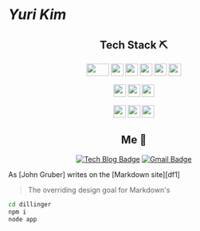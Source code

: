 # **_Yuri Kim_**




<div align="center">
<h2>Tech Stack ⛏</h2>
</div>

<div align="center">
<p>
<img src="https://img.shields.io/badge/Java-3766AB?style=flat-square&logo=java&logoColor=white" style="width: 45px; height: 25px"/>
<img src="https://img.shields.io/badge/Spring Boot-6DB33F?style=flat-square&logo=SpringBoot&logoColor=white" style="height: 25px"/>
<img src="https://img.shields.io/badge/Java Script-F7DF1E?style=flat-square&logo=javaScript&logoColor=white" style="height: 25px"/>
<img src="https://img.shields.io/badge/jQuery-0769AD?style=flat-square&logo=JQuery&logoColor=white" style="height: 25px"/>
<img src="https://img.shields.io/badge/HTML5-E34F26?style=flat-square&logo=HTML5&logoColor=white" style="height: 25px"/>
<img src="https://img.shields.io/badge/CSS-1572B6?style=flat-square&logo=CSS3&logoColor=white" style="height: 25px"/>

</p>
<p>
<img src="https://img.shields.io/badge/Oracle-F80000?style=flat-square&logo=Oracle&logoColor=white" style="height: 25px"/>
<img src="https://img.shields.io/badge/MariaDB-003545?style=flat-square&logo=MariaDB&logoColor=white" style="height: 25px"/>
<img src="https://img.shields.io/badge/MySQL-4479A1?style=flat-square&logo=MySQL&logoColor=white" style="height: 25px"/>
</p>
<p>
<img src="https://img.shields.io/badge/Visual Studio Code-007ACC?style=flat-square&logo=VisualStudioCode&logoColor=white" style="height: 25px"/>
<img src="https://img.shields.io/badge/Docker-2496ED?style=flat-square&logo=Docker&logoColor=white" style="height: 25px"/>
<img src="https://img.shields.io/badge/GitHub-181717?style=flat-square&logo=GitHub&logoColor=white" style="height: 25px"/>
</p>
</div>

<div align="center">
<h2> Me 🎀</h2>
</div>
<div align="center" dir="auto">
<p dir="auto"><a href="https://github.io/" rel="nofollow"><img src="https://camo.githubusercontent.com/1dfd498a979c2d50880d6ed92c8c31413575063ea3a38df54bba28620e84ba5f/687474703a2f2f696d672e736869656c64732e696f2f62616467652f2d54656368253230626c6f672d626c61636b3f7374796c653d666c61742d737175617265266c6f676f3d676974687562266c696e6b3d68747470733a2f2f7a7a737a612e6769746875622e696f2f" alt="Tech Blog Badge" data-canonical-src="http://img.shields.io/badge/-Tech%20blog-black?style=flat-square&amp;logo=github&amp;link=https://github.io/" style="max-width: 100%;"></a>
<a href="mailto:viostarryy@gmail.com"><img src="https://camo.githubusercontent.com/232ae39e76c443e7f22fd44c25b87c9808f6baad8f0ae084704e8d0ca23339c8/68747470733a2f2f696d672e736869656c64732e696f2f62616467652f2d476d61696c2d6431343833363f7374796c653d666c61742d737175617265266c6f676f3d476d61696c266c6f676f436f6c6f723d7768697465266c696e6b3d6d61696c746f3a736e756779756e303140676d61696c2e636f6d" alt="Gmail Badge" data-canonical-src="https://img.shields.io/badge/-Gmail-d14836?style=flat-square&amp;logo=Gmail&amp;logoColor=white&amp;link=mailto:viostarryy@gmail.com" style="max-width: 100%;"></a></p>
</div>


As [John Gruber] writes on the [Markdown site][df1]

> The overriding design goal for Markdown's


```sh
cd dillinger
npm i
node app
```
